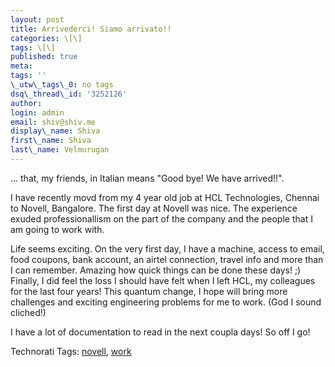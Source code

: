 ```yaml
---
layout: post
title: Arrivederci! Siamo arrivato!!
categories: \[\]
tags: \[\]
published: true
meta:
tags: ''
\_utw\_tags\_0: no tags
dsq\_thread\_id: '3252126'
author:
login: admin
email: shiv@shiv.me
display\_name: Shiva
first\_name: Shiva
last\_name: Velmurugan
---
```


... that, my friends, in Italian means "Good bye! We have arrived!!".

I have recently movd from my 4 year old job at HCL Technologies, Chennai to Novell, Bangalore. The first day at Novell was nice. The experience exuded professionallism on the part of the company and the people that I am going to work with.

Life seems exciting. On the very first day, I have a machine, access to email, food coupons, bank account, an airtel connection, travel info and more than I can remember. Amazing how quick things can be done these days! ;)  
Finally, I did feel the loss I should have felt when I left HCL, my colleagues for the last four years! This quantum change, I hope will bring more challenges and exciting engineering problems for me to work. (God I sound cliched!)

I have a lot of documentation to read in the next coupla days! So off I go!

Technorati Tags: [novell][0], [work][1]


[0]: http://technorati.com/tag/novell
[1]: http://technorati.com/tag/work